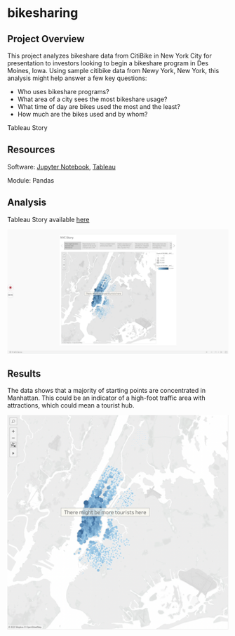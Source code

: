 # bikesharing

## Project Overview
This project analyzes bikeshare data from CitiBike in New York City for presentation to investors looking to begin a bikeshare program in Des Moines, Iowa. Using sample citibike data from Newy York, New York, this analysis might help answer a few key questions:
- Who uses bikeshare programs?
- What area of a city sees the most bikeshare usage?
- What time of day are bikes used the most and the least?
- How much are the bikes used and by whom?


Tableau Story
## Resources

Software: [Jupyter Notebook](https://www.anaconda.com/products/individual), [Tableau](https://public.tableau.com/en-us/s/download/thanks) 

Module: Pandas

## Analysis
Tableau Story available [here](https://public.tableau.com/views/Book1_16640797351890/NYCStory?:language=en-US&:display_count=n&:origin=viz_share_link)

![story](images/story.gif)

## Results

The data shows that a majority of starting points are concentrated in Manhattan. This could be an indicator of a high-foot traffic area with attractions, which could mean a tourist hub.

![](/images/top_starting_points.png)

